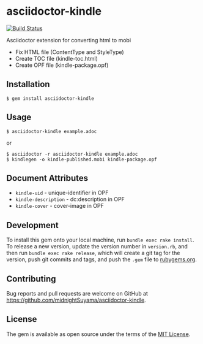 # asciidoctor-kindle

[![Build Status](https://travis-ci.org/midnightSuyama/asciidoctor-kindle.svg?branch=master)](https://travis-ci.org/midnightSuyama/asciidoctor-kindle)

Asciidoctor extension for converting html to mobi

* Fix HTML file (ContentType and StyleType)
* Create TOC file (kindle-toc.html)
* Create OPF file (kindle-package.opf)

## Installation

    $ gem install asciidoctor-kindle

## Usage

    $ asciidoctor-kindle example.adoc

or

    $ asciidoctor -r asciidoctor-kindle example.adoc
    $ kindlegen -o kindle-published.mobi kindle-package.opf

## Document Attributes

* `kindle-uid` - unique-identifier in OPF
* `kindle-description` - dc:description in OPF
* `kindle-cover` - cover-image in OPF

## Development

To install this gem onto your local machine, run `bundle exec rake install`. To release a new version, update the version number in `version.rb`, and then run `bundle exec rake release`, which will create a git tag for the version, push git commits and tags, and push the `.gem` file to [rubygems.org](https://rubygems.org).

## Contributing

Bug reports and pull requests are welcome on GitHub at https://github.com/midnightSuyama/asciidoctor-kindle.

## License

The gem is available as open source under the terms of the [MIT License](http://opensource.org/licenses/MIT).
